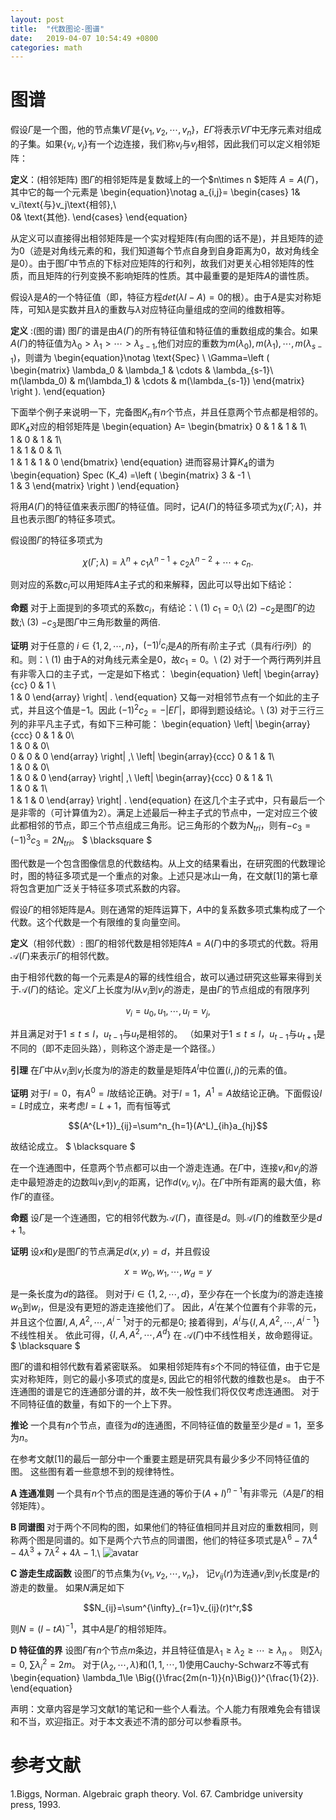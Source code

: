 ```yaml
---
layout: post
title:  "代数图论-图谱"
date:   2019-04-07 10:54:49 +0800
categories: math
---
```

# 图谱
假设$\Gamma$是一个图，他的节点集$V\Gamma$是$\{v_1,v_2,\cdots,v_n\}$，$E\Gamma$将表示$V\Gamma$中无序元素对组成的子集。如果$\{v_i,v_j\}$有一个边连接，我们称$v_i$与$v_j$相邻，因此我们可以定义相邻矩阵：

<strong>定义</strong>：(相邻矩阵)
图$\Gamma$的相邻矩阵是复数域上的一个$n\times n $矩阵 $A=A(\Gamma)$，其中它的每一个元素是
\begin{equation}\notag
a_{i,j}=
\begin{cases}
1& v_i\text{与}v_j\text{相邻},\\\
0& \text{其他}.
\end{cases}
\end{equation}


从定义可以直接得出相邻矩阵是一个实对程矩阵(有向图的话不是)，并且矩阵的迹为0（迹是对角线元素的和，我们知道每个节点自身到自身距离为0，故对角线全是0）。由于图$\Gamma$中节点的下标对应矩阵的行和列，故我们对更关心相邻矩阵的性质，而且矩阵的行列变换不影响矩阵的性质。其中最重要的是矩阵$A$的谱性质。

假设$\lambda$是$A$的一个特征值（即，特征方程$det(\lambda I -A)=0$的根）。由于$A$是实对称矩阵，可知$\lambda$是实数并且$\lambda$的重数与$\lambda$对应特征向量组成的空间的维数相等。

<strong>定义</strong> :(图的谱)
图$\Gamma$的谱是由$A(\Gamma)$的所有特征值和特征值的重数组成的集合。如果$A(\Gamma)$的特征值为$\lambda_0>\lambda_1> \cdots>\lambda_{s-1}$,他们对应的重数为$m(\lambda_0),m(\lambda_1),\cdots,m(\lambda_{s-1})$，则谱为
\begin{equation}\notag
\text{Spec} \ \Gamma=\left (
\begin{matrix}
\lambda_0 & \lambda_1 & \cdots & \lambda_{s-1}\\\
m(\lambda_0) & m(\lambda_1) & \cdots & m(\lambda_{s-1})
\end{matrix}
\right ).
\end{equation}


下面举个例子来说明一下，完备图$K_n$有$n$个节点，并且任意两个节点都是相邻的。即$K_4$对应的相邻矩阵是
\begin{equation}
A=
\begin{bmatrix}
0 & 1 & 1 & 1\\\
1 & 0 & 1 & 1\\\
1 & 1 & 0 & 1\\\
1 & 1 & 1 & 0
\end{bmatrix}
\end{equation}
进而容易计算$K_4$的谱为
\begin{equation}
Spec (K_4) =\left (
\begin{matrix}
3 & -1 \\\
1 & 3
\end{matrix}
\right )
\end{equation}

将用$A(\Gamma)$的特征值来表示图$\Gamma$的特征值。同时，记$A(\Gamma)$的特征多项式为$\chi(\Gamma; \lambda)$，并且也表示图$\Gamma$的特征多项式。 

假设图$\Gamma$的特征多项式为

$$\chi(\Gamma; \lambda) = \lambda^n + c_1 \lambda^{n-1} + c_2 \lambda^{n-2}+\cdots+c_n.$$

则对应的系数$c_i$可以用矩阵$A$主子式的和来解释，因此可以导出如下结论：

<strong>命题</strong>
对于上面提到的多项式的系数$c_i$，有结论：\\
(1) $c_1=0$;\\
(2) $-c_2$是图$\Gamma$的边数;\\
(3) $-c_3$是图$\Gamma$中三角形数量的两倍.


<strong>证明</strong>
对于任意的 $i\in \{1,2,\cdots,n\}$，$(-1)^i c_i$是$A$的所有$i$阶主子式（具有$i$行$i$列）的和。则：\\
(1) 由于A的对角线元素全是0，故$c_1=0$。\\
(2) 对于一个两行两列并且有非零入口的主子式，一定是如下格式：
\begin{equation}
\left|
\begin{array}{cc} 
    0 &  1 \\\
    1 &  0
\end{array}
\right| .
\end{equation}
又每一对相邻节点有一个如此的主子式，并且这个值是$-1$。因此
$(-1)^2 c_2 = - |E\Gamma |$，即得到题设结论。\\
(3) 对于三行三列的非平凡主子式，有如下三种可能：
\begin{equation}
\left|
\begin{array}{ccc} 
    0 & 1 & 0\\\
    1 & 0 & 0\\\
    0 & 0 & 0
\end{array}
\right| ,\ 
\left|
\begin{array}{ccc} 
    0 & 1 & 1\\\
    1 & 0 & 0\\\
    1 & 0 & 0
\end{array}
\right|  ,\ 
\left|
\begin{array}{ccc} 
    0 & 1 & 1\\\
    1 & 0 & 1\\\
    1 & 1 & 0
\end{array}
\right| .
\end{equation}
在这几个主子式中，只有最后一个是非零的（可计算值为2）。满足上述最后一种主子式的节点中，一定对应三个彼此都相邻的节点，即三个节点组成三角形。记三角形的个数为$N_{tri}$，则有$-c_3 = (-1)^3c_3=2N_{tri}$。
$ \blacksquare $

图代数是一个包含图像信息的代数结构。从上文的结果看出，在研究图的代数理论时，图的特征多项式是一个重点的对象。上述只是冰山一角，在文献[1]的第七章将包含更加广泛关于特征多项式系数的内容。

假设$\Gamma$的相邻矩阵是$A$。则在通常的矩阵运算下，$A$中的复系数多项式集构成了一个代数。这个代数是一个有限维的复向量空间。

<strong>定义</strong>（相邻代数）:
图$\Gamma$的相邻代数是相邻矩阵$A=A(\Gamma)$中的多项式的代数。将用$\mathcal{A}(\Gamma)$来表示$\Gamma$的相邻代数。


由于相邻代数的每一个元素是$A$的幂的线性组合，故可以通过研究这些幂来得到关于$\mathcal{A}(\Gamma)$的结论。定义$\Gamma$上长度为$l$从$v_i$到$v_j$的游走，是由$\Gamma$的节点组成的有限序列

$$v_i = u_0,u_1,\cdots, u_l=v_j,$$

并且满足对于$1\le t \le l$，$u_{t-1}$与$u_t$是相邻的。
（如果对于$1\le t \le l$，$u_{t-1}$与$u_{t+1}$是不同的（即不走回头路），则称这个游走是一个路径。）

<strong>引理</strong>
在$\Gamma$中从$v_i$到$v_j$长度为$l$的游走的数量是矩阵$A^l$中位置$(i,j)$的元素的值。

<strong>证明</strong>
对于$l=0$，有$A^0=I$故结论正确。对于$l=1$，$A^1=A$故结论正确。下面假设$l=L$时成立，来考虑$l=L+1$，而有恒等式

$$(A^{L+1})_{ij}=\sum^n_{h=1}(A^L)_{ih}a_{hj}$$

故结论成立。
$ \blacksquare $

在一个连通图中，任意两个节点都可以由一个游走连通。在$\Gamma$中，连接$v_i$和$v_j$的游走中最短游走的边数叫$v_i$到$v_j$的距离，记作$d(v_i,v_j)$。在$\Gamma$中所有距离的最大值，称作$\Gamma$的直径。

<strong>命题</strong>
设$\Gamma$是一个连通图，它的相邻代数为$\mathcal{A}(\Gamma)$，直径是$d$。则$\mathcal{A}(\Gamma)$的维数至少是$d+1$。

<strong>证明</strong>
设$x$和$y$是图$\Gamma$的节点满足$d(x,y)=d$，并且假设

$$x=w_0,w_1,\cdots,w_d=y$$

是一条长度为$d$的路径。
则对于$i\in \{1,2,\cdots,d\}$，至少存在一个长度为$i$的游走连接$w_0$到$w_i$，但是没有更短的游走连接他们了。
因此，$A^i$在某个位置有个非零的元，并且这个位置$I,A,A^2,\cdots,A^{i-1}$对于的元都是$0$;
接着得到，$A^i$与$\{I,A,A^2,\cdots,A^{i-1}\}$不线性相关。
依此可得，$\{I,A,A^2,\cdots,A^{d}\}$ 在 $\mathcal{A}(\Gamma)$中不线性相关，故命题得证。
$ \blacksquare $

图$\Gamma$的谱和相邻代数有着紧密联系。
如果相邻矩阵有$s$个不同的特征值，由于它是实对称矩阵，则它的最小多项式的度是$s$,
因此它的相邻代数的维数也是$s$。
由于不连通图的谱是它的连通部分谱的并，故不失一般性我们将仅仅考虑连通图。
对于不同特征值的数量，有如下的一个上下界。

**推论**
一个具有$n$个节点，直径为$d$的连通图，不同特征值的数量至少是$d=1$，至多为$n$。

在参考文献[1]的最后一部分中一个重要主题是研究具有最少多少不同特征值的图。
这些图有着一些意想不到的规律特性。


<strong>A 连通准则</strong>
一个具有$n$个节点的图是连通的等价于$(A+I)^{n-1}$有非零元（$A$是$\Gamma$的相邻矩阵）。

<strong>B 同谱图 </strong>
对于两个不同构的图，如果他们的特征值相同并且对应的重数相同，则称两个图是同谱的。如下是两个六节点的同谱图，他们的特征多项式是$\lambda^6-7\lambda^4 - 4\lambda^3 + 7\lambda^2 + 4\lambda -1$.\\
![avatar](/Cospectralgraphs1.jpg)

<strong>C 游走生成函数</strong>
设图$\Gamma$的节点集为$\{v_1,v_2,\cdots,v_n\}$，
记$v_{ij}(r)$为连通$v_i$到$v_j$长度是$r$的游走的数量。
如果$N$满足如下

$$N_{ij}=\sum^{\infty}_{r=1}v_{ij}(r)t^r,$$

则$N=(I-tA)^{-1}$，其中$A$是$\Gamma$的相邻矩阵。

<strong>D 特征值的界</strong>
设图$\Gamma$有$n$个节点$m$条边，并且特征值是$\lambda_{1}\ge \lambda_2 \ge \cdots \ge \lambda_{n}$ 。
则$\sum \lambda_i = 0$, $\sum \lambda^2_{i} = 2m$。
对于$(\lambda_2,\cdots, \lambda)$和$(1,1,\cdots,1)$使用Cauchy-Schwarz不等式有
\begin{equation}
\lambda_1\le \Big{(}\frac{2m(n-1)}{n}\Big{)}^{\frac{1}{2}}.
\end{equation}


声明：文章内容是学习文献1的笔记和一些个人看法。个人能力有限难免会有错误和不当，欢迎指正。对于本文表述不清的部分可以参看原书。


# 参考文献

1.Biggs, Norman. Algebraic graph theory. Vol. 67. Cambridge university press, 1993.
